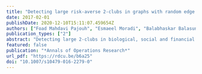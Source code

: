 ```yaml
---
title: "Detecting large risk-averse 2-clubs in graphs with random edge failures"
date: 2017-02-01
publishDate: 2020-12-10T15:11:07.459654Z
authors: ["Foad Mahdavi Pajouh", "Esmaeel Moradi", "Balabhaskar Balasundaram"]
publication_types: ["2"]
abstract: "Detecting large 2-clubs in biological, social and financial networks can help reveal important information about  the structure of the underlying systems. In large-scale networks that are error-prone, the uncertainty associated with the existence of an edge between two vertices can be modeled by assigning a failure probability to that edge. Here, we study the problem of detecting large ``risk-averse'' 2-clubs in graphs subject to probabilistic edge failures. To achieve risk aversion, we first model the loss in 2-club property due to probabilistic edge failures as a function of the decision (chosen 2-club cluster) and randomness (graph structure). Then, we utilize the conditional value-at-risk (CVaR) of the loss for a given decision as a quantitative measure of risk for that decision, which is bounded in the model. More precisely, the problem is modeled as a CVaR-constrained single-stage stochastic program. The main contribution of this article is a new decomposition algorithm based on a Benders decomposition scheme, which outperforms an algorithm based on an existing decomposition idea, on a test-bed of randomly generated instances, and real-life biological and social networks."
featured: false
publication: "*Annals of Operations Research*"
url_pdf: "https://rdcu.be/b6a25"
doi: "10.1007/s10479-016-2279-0"
---
```


